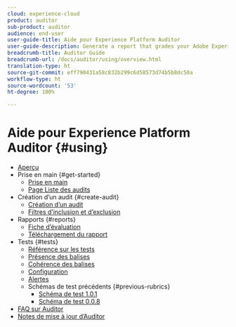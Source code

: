 ```yaml
---
cloud: experience-cloud
product: auditor
sub-product: auditor
audience: end-user
user-guide-title: Aide pour Experience Platform Auditor
user-guide-description: Generate a report that grades your Adobe Experience Cloud implementation, with pointers on how to improve it.
breadcrumb-title: Auditor Guide
breadcrumb-url: /docs/auditor/using/overview.html
translation-type: ht
source-git-commit: eff790431a58c832b299c6d58573d74b5b8dc50a
workflow-type: ht
source-wordcount: '53'
ht-degree: 100%

---
```



# Aide pour Experience Platform Auditor {#using}

+ [Aperçu](overview.md)
+ Prise en main {#get-started}
   + [Prise en main](get-started/getting-started.md)
   + [Page Liste des audits](get-started/audit-list.md)
+ Création d’un audit {#create-audit}
   + [Création d’un audit ](create-audit/create-new-audit.md)
   + [Filtres d’inclusion et d’exclusion](create-audit/filters.md)
+ Rapports {#reports}
   + [Fiche d’évaluation](reports/scorecard.md)
   + [Téléchargement du rapport](reports/download-report.md)
+ Tests {#tests}
   + [Référence sur les tests](tests/test-reference.md)
   + [Présence des balises](tests/test-ref-presence.md)
   + [Cohérence des balises](tests/test-ref-consistency.md)
   + [Configuration](tests/test-ref-cfg.md)
   + [Alertes](tests/test-ref-alerts.md)
   + Schémas de test précédents {#previous-rubrics}
      + [Schéma de test 1.0.1](tests/previous-rubrics/test-rubric1-0-1.md)
      + [Schéma de test 0.0.8](tests/previous-rubrics/test-rubric1-0.md)
+ [FAQ sur Auditor](auditor-faq.md)
+ [Notes de mise à jour d’Auditor](release-notes.md)
